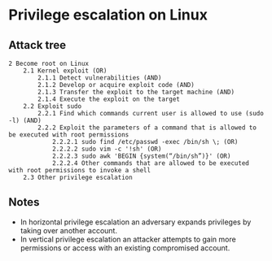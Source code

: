 # Privilege escalation on Linux

## Attack tree

```text
2 Become root on Linux
    2.1 Kernel exploit (OR)
        2.1.1 Detect vulnerabilities (AND)
        2.1.2 Develop or acquire exploit code (AND)
        2.1.3 Transfer the exploit to the target machine (AND)
        2.1.4 Execute the exploit on the target
    2.2 Exploit sudo
        2.2.1 Find which commands current user is allowed to use (sudo -l) (AND)
        2.2.2 Exploit the parameters of a command that is allowed to be executed with root permissions
            2.2.2.1 sudo find /etc/passwd -exec /bin/sh \; (OR)
            2.2.2.2 sudo vim -c '!sh' (OR)
            2.2.2.3 sudo awk 'BEGIN {system(“/bin/sh”)}' (OR)
            2.2.2.4 Other commands that are allowed to be executed with root permissions to invoke a shell
    2.3 Other privilege escalation
```

## Notes

* In horizontal privilege escalation an adversary expands privileges by taking over another account.
* In vertical privilege escalation an attacker attempts to gain more permissions or access with an existing compromised account.
